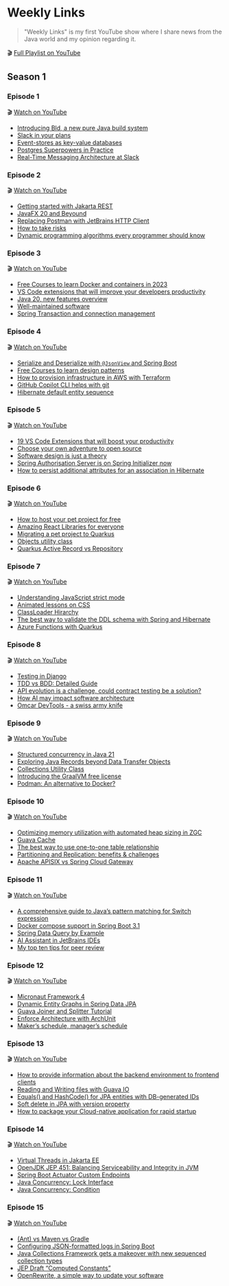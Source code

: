 # Weekly Links

> "Weekly Links" is my first YouTube show where I share news from the Java world and my opinion regarding it. 

🎬 [Full Playlist on YouTube](https://youtube.com/playlist?list=PLvo_NnRjK7R1iQ085YDD9UVxsHy9u4MDu&si=CPBxpD3S0-0ZwVii)

## Season 1

### Episode 1

🎬 [Watch on YouTube](https://youtu.be/BdmCCLQuet8?si=MXP6O3fHy5JaqQtS)

* [Introducing Bld, a new pure Java build system](https://foojay.io/today/introducing-bld-a-new-pure-java-build-system/)
* [Slack in your plans](https://martinfowler.com/bliki/Slack.html)
* [Event-stores as key-value databases](https://event-driven.io/en/event_stores_are_key_value_stores/)
* [Postgres Superpowers in Practice](https://event-driven.io/en/postgres_superpowers/)
* [Real-Time Messaging Architecture at Slack](https://www.infoq.com/news/2023/04/real-time-messaging-slack/)

### Episode 2

🎬 [Watch on YouTube](https://youtu.be/8gK-ULmcKPQ?si=zA-3NFBBCvCTHVsD)

* [Getting started with Jakarta REST](https://foojay.io/today/getting-started-with-jakarta-ee-10-jakarta-rest/)
* [JavaFX 20 and Beyound](https://inside.java/2023/04/16/levelup-javafx/)
* [Replacing Postman with JetBrains HTTP Client](https://foojay.io/today/replacing-postman-with-the-jetbrains-http-client/)
* [How to take risks](https://markmanson.net/risk)
* [Dynamic programming algorithms every programmer should know](https://dev.to/rishitashaw/dynamic-programming-algorithms-every-programmer-should-know-3915)

### Episode 3

🎬 [Watch on YouTube](https://youtu.be/BmQf5xOa60o?si=vLpgZ63gNpYnugjM)

* [Free Courses to learn Docker and containers in 2023](https://dev.to/javinpaul/my-favorite-free-courses-to-learn-docker-and-containers-in-2023-1ldo)
* [VS Code extensions that will improve your developers productivity](https://dev.to/j471n/vs-code-extensions-to-take-your-coding-to-the-next-level-50od)
* [Java 20, new features overview](https://inside.java/2023/04/22/sip074/)
* [Well-maintained software](https://henrikwarne.com/2023/04/23/well-maintained-software/)
* [Spring Transaction and connection management](https://vladmihalcea.com/spring-transaction-connection-management/)

### Episode 4

🎬 [Watch on YouTube](https://youtu.be/3AeRz8NpCxY?si=MtFq-ZqkVIJiPCJm)

* [Serialize and Deserialize with `@JsonView` and Spring Boot](https://reflectoring.io/jackson-jsonview-tutorial/)
* [Free Courses to learn design patterns](https://dev.to/javinpaul/my-favorite-free-courses-to-learn-design-patterns-in-depth-5dp5)
* [How to provision infrastructure in AWS with Terraform](https://dev.to/aws-builders/provisioning-aws-infrastructure-using-terraform-and-jenkins-cicd-pgj)
* [GitHub Copilot CLI  helps with git](https://dev.to/this-is-learning/github-copilot-x-cli-is-your-new-git-assistant-1edn)
* [Hibernate default entity sequence](https://vladmihalcea.com/hibernate-default-entity-sequence/)

### Episode 5

🎬 [Watch on YouTube](https://youtu.be/qigi6VUHr84?si=GI502zXm3UYKufEr)

* [19 VS Code Extensions that will boost your productivity](https://dev.to/madza/19-vs-code-extensions-to-boost-your-productivity-4npo)
* [Choose your own adventure to open source](https://dev.to/opensauced/choose-your-own-adventure-in-open-source-paths-to-success-167p)
* [Software design is just a theory](https://verraes.net/2014/10/software-design-is-just-theory/)
* [Spring Authorisation Server is on Spring Initializer now](https://spring.io/blog/2023/05/24/spring-authorization-server-is-on-spring-initializr)
* [How to persist additional attributes for an association in Hibernate](https://thorben-janssen.com/many-relationships-additional-properties/)

### Episode 6

🎬 [Watch on YouTube](https://youtu.be/Xc0b1F6ranA?si=8dgp9SNb2bIBpH6K)

* [How to host your pet project for free](https://dev.to/livecycle/how-to-host-your-side-projects-for-free-in-2023-from-auth-to-database-42im)
* [Amazing React Libraries for everyone](https://dev.to/arafat4693/top-react-libraries-for-developers-33gb)
* [Migrating a pet project to Quarkus](https://saile.it/migrating-project-quarkus/)
* [Objects utility class](https://inside.java/2023/05/28/sip078/)
* [Quarkus Active Record vs Repository](https://blog.sebastian-daschner.com/entries/quarkus-panache-active-record-vs-repository-pattern)

### Episode 7

🎬 [Watch on YouTube](https://youtu.be/hTH_O6shHWk?si=Hrp_qm5nuawHmzHA)

* [Understanding JavaScript strict mode](https://dev.to/accreditly/understanding-javascript-strict-mode-4e3j)
* [Animated lessons on CSS](https://dev.to/jon_snow789/an-animated-lesson-on-css-will-teach-you-how-to-use-it-2dj4)
* [ClassLoader Hirarchy](https://mostlynerdless.de/blog/2023/06/02/class-loader-hierarchies/)
* [The best way to validate the DDL schema with Spring and Hibernate](https://vladmihalcea.com/validate-ddl-schema-spring-hibernate/)
* [Azure Functions with Quarkus](https://www.infoq.com/articles/azure-functions-quarkus/)

### Episode 8

🎬 [Watch on YouTube](https://youtu.be/mbP9VPOHAw0?si=XcY5kENmMIPQcMNj)

* [Testing in Django](https://dev.to/ifihan/testing-in-django-26e5)
* [TDD vs BDD: Detailed Guide](https://dev.to/refine/tdd-vs-bdd-a-detailed-guide-1f07)
* [API evolution is a challenge, could contract testing be a solution?](https://innovation.ebayinc.com/tech/engineering/api-evolution-with-confidence-a-case-study-of-contract-testing-adoption-at-ebay/)
* [How AI may impact software architecture](https://blog.scottlogic.com/2023/06/06/how-ai-may-impact-software-architecture.html)
* [Omcar DevTools - a swiss army knife](https://dev.to/rajesh_singh_1989/meet-omkar-devtools-your-swiss-army-knife-as-a-ninja-developer-2ekb)

### Episode 9

🎬 [Watch on YouTube](https://youtu.be/a0epJ8I3dwA?si=o5sjwM86Fw2x3oab)

* [Structured concurrency in Java 21](https://www.infoq.com/news/2023/06/structured-concurrency-jdk-21/)
* [Exploring Java Records beyond Data Transfer Objects](https://www.infoq.com/articles/exploring-java-records/)
* [Collections Utility Class](https://inside.java/2023/06/11/sip080/)
* [Introducing the GraalVM free license](https://blogs.oracle.com/java/post/graalvm-free-license)
* [Podman: An alternative to Docker?](https://dev.to/arafetki/podman-the-docker-alternative-or-fierce-competitor-4n3h)

### Episode 10

🎬 [Watch on YouTube](https://youtu.be/LeNTcNTcjOo?si=TOyyVeCIACz7YFqE)

* [Optimizing memory utilization with automated heap sizing in ZGC](https://inside.java/2023/06/20/optimizing-memory-utilization-zgc/)
* [Guava Cache](https://www.baeldung.com/guava-cache)
* [The best way to use one-to-one table relationship](https://vladmihalcea.com/one-to-one-table-relationships/)
* [Partitioning and Replication: benefits & challenges](https://dimosr.github.io/partitioning-and-replication/)
* [Apache APISIX vs Spring Cloud Gateway](https://blog.frankel.ch/spring-cloud-gateway-apache-apisix/)

### Episode 11

🎬 [Watch on YouTube](https://youtu.be/grHeKpMUskI?si=IMMB71R0Mm-_SIVH)

* [A comprehensive guide to Java’s pattern matching for Switch expression](https://www.infoq.com/articles/pattern-matching-for-switch/)
* [Docker compose support in Spring Boot 3.1](https://spring.io/blog/2023/06/21/docker-compose-support-in-spring-boot-3-1)
* [Spring Data Query by Example](https://vladmihalcea.com/spring-data-query-by-example/)
* [AI Assistant in JetBrains IDEs](https://blog.jetbrains.com/idea/2023/06/ai-assistant-in-jetbrains-ides/)
* [My top ten tips for peer review](https://blog.scottlogic.com/2023/06/26/peer-review-tips.html)

### Episode 12

🎬 [Watch on YouTube](https://youtu.be/M9-IDrJH0HI?si=2vQ4dgYkJsRqJhSJ)

* [Micronaut Framework 4](https://blogs.oracle.com/java/post/micronaut-4-faster-more-cloud-native-better)
* [Dynamic Entity Graphs in Spring Data JPA](https://jpa-buddy.com/blog/dynamic-entity-graphs-in-spring-data-jpa/)
* [Guava Joiner and Splitter Tutorial](https://www.baeldung.com/guava-joiner-and-splitter-tutorial)
* [Enforce Architecture with ArchUnit](https://reflectoring.io/enforce-architecture-with-arch-unit/)
* [Maker’s schedule, manager’s schedule](http://www.paulgraham.com/makersschedule.html)

### Episode 13

🎬 [Watch on YouTube](https://youtu.be/ahIhhRn-KS0?si=mz5crhj8Wj7XInS6)

* [How to provide information about the backend environment to frontend clients](https://advancedweb.hu/how-to-provide-information-about-the-backend-environment-to-frontend-clients/)
* [Reading and Writing files with Guava IO](https://www.baeldung.com/guava-write-to-file-read-from-file)
* [Equals() and HashCode() for JPA entities with DB-generated IDs](https://jpa-buddy.com/blog/hopefully-the-final-article-about-equals-and-hashcode-for-jpa-entities-with-db-generated-ids/)
* [Soft delete in JPA with version property](https://vladmihalcea.com/soft-delete-jpa-version/)
* [How to package your Cloud-native application for rapid startup](https://openliberty.io/blog/2023/06/29/rapid-startup-instanton.html)

### Episode 14

🎬 [Watch on YouTube](https://youtu.be/4YTOunAX91o?si=6IDtjzi5Hgj0Zs0A)

* [Virtual Threads in Jakarta EE](https://blog.payara.fish/a-look-at-virtual-threads-in-a-jakarta-ee-managed-context)
* [OpenJDK JEP 451: Balancing Serviceability and Integrity in JVM](https://www.infoq.com/news/2023/07/jep-451-balancing-serviceability/)
* [Spring Boot Actuator Custom Endpoints](https://dev.to/manojshr/spring-actuators-custom-endpoint-3c9n)
* [Java Concurrency: Lock Interface](https://www.javacodegeeks.com/2023/03/java-concurrency-the-lock-interface.html)
* [Java Concurrency: Condition](https://www.javacodegeeks.com/2023/04/java-concurrency-condition.html)

### Episode 15

🎬 [Watch on YouTube](https://youtu.be/m3jLkIraZsY?si=_BzRaI7H1bW4PNfj)

* [(Ant) vs Maven vs Gradle](https://blog.frankel.ch/final-take-gradle/)
* [Configuring JSON-formatted logs in Spring Boot](https://tech.asimio.net/2023/08/01/Formatting-JSON-Logs-in-Spring-Boot-2-applications-with-Slf4j-Logback-and-Logstash.html)
* [Java Collections Framework gets a makeover with new sequenced collection types](https://www.infoq.com/news/2023/03/collections-framework-makeover/)
* [JEP Draft “Computed Constants”](https://minborgsjavapot.blogspot.com/2023/08/java-new-draft-jep-computed-constants.html)
* [OpenRewrite, a simple way to update your software](https://foojay.io/today/we-all-grow-older-but-do-our-projects-really-have-to-openrewrite/)